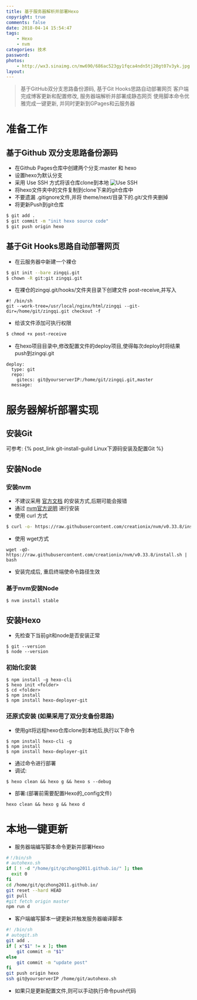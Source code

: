 ```yaml
---
title: 基于服务器解析并部署Hexo
copyright: true
comments: false
date: 2018-04-14 15:54:47
tags: 
    - Hexo 
    - nvm
categories: 技术
password:
photos:
    - http://wx3.sinaimg.cn/mw690/686ac523gy1fqca4ndn5tj20gt07v3yk.jpg
layout:
---
```


> 基于GitHub双分支思路备份源码, 基于Git Hooks思路自动部署网页
> 客户端完成博客更新和配置修改, 服务器端解析并部署成静态网页
> 使用脚本命令优雅完成一键更新, 并同时更新到GPages和云服务器

<!--more-->

# 准备工作

## 基于Github 双分支思路备份源码

- 在Github Pages仓库中创建两个分支:master 和 hexo
- 设置hexo为默认分支
- 采用 Use SSH 方式将该仓库clone到本地
 ![Use SSH](http://wx3.sinaimg.cn/mw690/686ac523gy1fqc95fj0puj20c6063t8u.jpg)
- 将hexo文件夹中的文件复制到clone下来的git仓库中
- 不要遗漏 .gitignore文件,并将 theme/next/目录下的.git/文件夹删掉
- 将更新Push到git仓库
 ```bash
 $ git add .
 $ git commit -m "init hexo source code"
 $ git push origin hexo
 ```

## 基于Git Hooks思路自动部署网页

- 在云服务器中新建一个裸仓
```bash
$ git init --bare zingqi.git
$ chown -R git:git zingqi.git
```
- 在裸仓的zingqi.git/hooks/文件夹目录下创建文件 post-receive,并写入
```
#! /bin/sh
git --work-tree=/usr/local/nginx/html/zingqi --git-dir=/home/git/zingqi.git checkout -f
```
- 给该文件添加可执行权限
```bash
$ chmod +x post-receive
```
- 在hexo项目目录中,修改配置文件的deploy项目,使得每次deploy时将结果push到zingqi.git
```
deploy:
  type: git
  repo: 
    gitecs: git@yourserverIP:/home/git/zingqi.git,master
  message:
```

# 服务器解析部署实现

## 安装Git
可参考: {% post_link git-install-guild Linux下源码安装及配置Git %}

## 安装Node

### 安装nvm
- 不建议采用 [官方文档](https://hexo.io/zh-cn/docs/index.html)  的安装方式,后期可能会报错
- 通过 [nvm官方说明](https://github.com/creationix/nvm#install-script)   进行安装
 - 使用 curl 方式
```bash
$ curl -o- https://raw.githubusercontent.com/creationix/nvm/v0.33.8/install.sh | bash
```
 - 使用 wget方式
```
wget -qO- https://raw.githubusercontent.com/creationix/nvm/v0.33.8/install.sh | bash
```
- 安装完成后, 重启终端使命令路径生效

### 基于nvm安装Node
```
$ nvm install stable
```

## 安装Hexo
- 先检查下当前git和node是否安装正常
```
$ git --version
$ node --version
```

### 初始化安装
```
$ npm install -g hexo-cli
$ hexo init <folder>
$ cd <folder>
$ npm install
$ npm install hexo-deployer-git
```
### 还原式安装 (如果采用了双分支备份思路)
- 使用git将远程hexo仓库clone到本地后,执行以下命令
```
$ npm install hexo-cli -g
$ npm install
$ npm install hexo-deployer-git
```
- 通过命令进行部署
 - 调试:
```
$ hexo clean && hexo g && hexo s --debug
```
 - 部署:(部署前需要配置Hexo的_config文件)
```
hexo clean && hexo g && hexo d
```

# 本地一键更新
- 服务器端编写脚本命令更新并部署Hexo
```bash
#！/bin/sh
# autohexo.sh
if [ ! -d "/home/git/qczhong2011.github.io/" ]; then
  exit 0
fi
cd /home/git/qczhong2011.github.io/
git reset --hard HEAD
git pull
#git fetch origin master
npm run d
```
- 客户端编写脚本一键更新并触发服务器编译脚本
```bash
#! /bin/sh
# autogit.sh
git add .
if [ x"$1" != x ]; then
    git commit -m "$1"
else
    git commit -m "update post"
fi
git push origin hexo
ssh git@yourserverIP /home/git/autohexo.sh
```

- 如果只是更新配置文件,则可以手动执行命令push代码